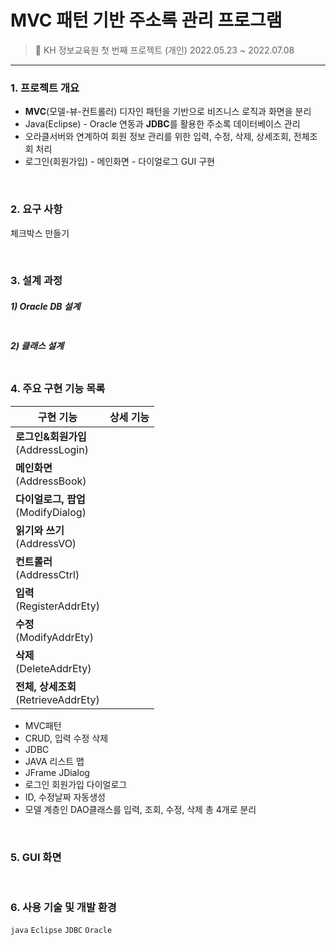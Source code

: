 # MVC 패턴 기반 주소록 관리 프로그램

> 📌 KH 정보교육원 첫 번째 프로젝트 (개인)
> 2022.05.23 ~ 2022.07.08

---

### 1. 프로젝트 개요

- **MVC**(모델-뷰-컨트롤러) 디자인 패턴을 기반으로 비즈니스 로직과 화면을 분리
- Java(Eclipse) - Oracle 연동과 **JDBC**를 활용한 주소록 데이터베이스 관리
- 오라클서버와 연계하여 회원 정보 관리를 위한 입력, 수정, 삭제, 상세조회, 전체조회 처리
- 로그인(회원가입) - 메인화면 - 다이얼로그 GUI 구현

<br>

### 2. 요구 사항

체크박스 만들기

<br>

### 3. 설계 과정

##### 1) Oracle DB 설계

  <img src=" " width="600">

##### 2) 클래스 설계

  <img src=" " width="600">

<br>

### 4. 주요 구현 기능 목록

| 구현 기능                               | 상세 기능 |
| --------------------------------------- | --------- |
| **로그인&회원가입**<br>(AddressLogin)   |           |
| **메인화면**<br>(AddressBook)           |           |
| **다이얼로그, 팝업**<br>(ModifyDialog)  |           |
| **읽기와 쓰기**<br>(AddressVO)          |           |
| **컨트롤러**<br>(AddressCtrl)           |           |
| **입력**<br>(RegisterAddrEty)           |           |
| **수정**<br>(ModifyAddrEty)             |           |
| **삭제**<br>(DeleteAddrEty)             |           |
| **전체, 상세조회**<br>(RetrieveAddrEty) |           |

- MVC패턴
- CRUD, 입력 수정 삭제
- JDBC
- JAVA 리스트 맵
- JFrame JDialog
- 로그인 회원가입 다이얼로그
- ID, 수정날짜 자동생성
- 모델 계층인 DAO클래스를 입력, 조회, 수정, 삭제 총 4개로 분리

<br>

### 5. GUI 화면

<br>

### 6. 사용 기술 및 개발 환경

`java` `Eclipse` `JDBC` `Oracle`
